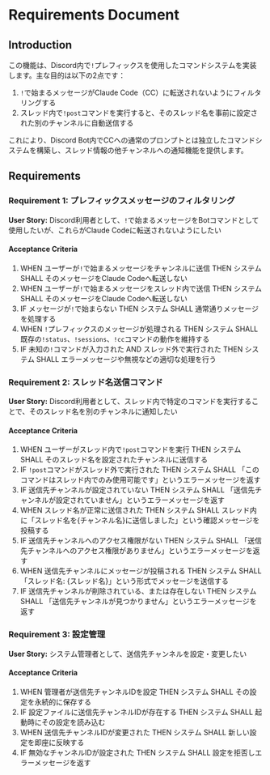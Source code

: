 # Requirements Document

## Introduction

この機能は、Discord内で`!`プレフィックスを使用したコマンドシステムを実装します。主な目的は以下の2点です：
1. `!`で始まるメッセージがClaude Code（CC）に転送されないようにフィルタリングする
2. スレッド内で`!post`コマンドを実行すると、そのスレッド名を事前に設定された別のチャンネルに自動送信する

これにより、Discord Bot内でCCへの通常のプロンプトとは独立したコマンドシステムを構築し、スレッド情報の他チャンネルへの通知機能を提供します。

## Requirements

### Requirement 1: プレフィックスメッセージのフィルタリング

**User Story:** Discord利用者として、`!`で始まるメッセージをBotコマンドとして使用したいが、これらがClaude Codeに転送されないようにしたい

#### Acceptance Criteria

1. WHEN ユーザーが`!`で始まるメッセージをチャンネルに送信 THEN システム SHALL そのメッセージをClaude Codeへ転送しない
2. WHEN ユーザーが`!`で始まるメッセージをスレッド内で送信 THEN システム SHALL そのメッセージをClaude Codeへ転送しない
3. IF メッセージが`!`で始まらない THEN システム SHALL 通常通りメッセージを処理する
4. WHEN `!`プレフィックスのメッセージが処理される THEN システム SHALL 既存の`!status`、`!sessions`、`!cc`コマンドの動作を維持する
5. IF 未知の`!`コマンドが入力された AND スレッド外で実行された THEN システム SHALL エラーメッセージや無視などの適切な処理を行う

### Requirement 2: スレッド名送信コマンド

**User Story:** Discord利用者として、スレッド内で特定のコマンドを実行することで、そのスレッド名を別のチャンネルに通知したい

#### Acceptance Criteria

1. WHEN ユーザーがスレッド内で`!post`コマンドを実行 THEN システム SHALL そのスレッド名を設定されたチャンネルに送信する
2. IF `!post`コマンドがスレッド外で実行された THEN システム SHALL 「このコマンドはスレッド内でのみ使用可能です」というエラーメッセージを返す
3. IF 送信先チャンネルが設定されていない THEN システム SHALL 「送信先チャンネルが設定されていません」というエラーメッセージを返す
4. WHEN スレッド名が正常に送信された THEN システム SHALL スレッド内に「スレッド名を{チャンネル名}に送信しました」という確認メッセージを投稿する
5. IF 送信先チャンネルへのアクセス権限がない THEN システム SHALL 「送信先チャンネルへのアクセス権限がありません」というエラーメッセージを返す
6. WHEN 送信先チャンネルにメッセージが投稿される THEN システム SHALL 「スレッド名: {スレッド名}」という形式でメッセージを送信する
7. IF 送信先チャンネルが削除されている、または存在しない THEN システム SHALL 「送信先チャンネルが見つかりません」というエラーメッセージを返す

### Requirement 3: 設定管理

**User Story:** システム管理者として、送信先チャンネルを設定・変更したい

#### Acceptance Criteria

1. WHEN 管理者が送信先チャンネルIDを設定 THEN システム SHALL その設定を永続的に保存する
2. IF 設定ファイルに送信先チャンネルIDが存在する THEN システム SHALL 起動時にその設定を読み込む
3. WHEN 送信先チャンネルIDが変更された THEN システム SHALL 新しい設定を即座に反映する
4. IF 無効なチャンネルIDが設定された THEN システム SHALL 設定を拒否しエラーメッセージを返す